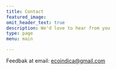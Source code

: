 ```yaml
---
title: Contact
featured_image: 
omit_header_text: true
description: We'd love to hear from you
type: page
menu: main

---
```

Feedbak at email: ecoindica@gmail.com